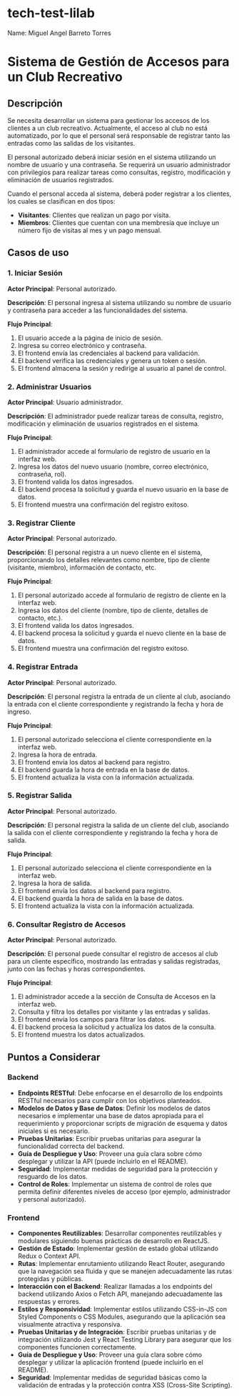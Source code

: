 # tech-test-lilab

Name: Miguel Angel Barreto Torres

# Sistema de Gestión de Accesos para un Club Recreativo

## Descripción
Se necesita desarrollar un sistema para gestionar los accesos de los clientes a un club recreativo. Actualmente, el acceso al club no está automatizado, por lo que el personal será responsable de registrar tanto las entradas como las salidas de los visitantes.

El personal autorizado deberá iniciar sesión en el sistema utilizando un nombre de usuario y una contraseña. Se requerirá un usuario administrador con privilegios para realizar tareas como consultas, registro, modificación y eliminación de usuarios registrados.

Cuando el personal acceda al sistema, deberá poder registrar a los clientes, los cuales se clasifican en dos tipos:

- **Visitantes**: Clientes que realizan un pago por visita.
- **Miembros**: Clientes que cuentan con una membresía que incluye un número fijo de visitas al mes y un pago mensual.

## Casos de uso

### 1. Iniciar Sesión
**Actor Principal**: Personal autorizado.

**Descripción**: El personal ingresa al sistema utilizando su nombre de usuario y contraseña para acceder a las funcionalidades del sistema.

**Flujo Principal**:
1. El usuario accede a la página de inicio de sesión.
2. Ingresa su correo electrónico y contraseña.
3. El frontend envía las credenciales al backend para validación.
4. El backend verifica las credenciales y genera un token o sesión.
5. El frontend almacena la sesión y redirige al usuario al panel de control.

### 2. Administrar Usuarios
**Actor Principal**: Usuario administrador.

**Descripción**: El administrador puede realizar tareas de consulta, registro, modificación y eliminación de usuarios registrados en el sistema.

**Flujo Principal**:
1. El administrador accede al formulario de registro de usuario en la interfaz web.
2. Ingresa los datos del nuevo usuario (nombre, correo electrónico, contraseña, rol).
3. El frontend valida los datos ingresados.
4. El backend procesa la solicitud y guarda el nuevo usuario en la base de datos.
5. El frontend muestra una confirmación del registro exitoso.

### 3. Registrar Cliente
**Actor Principal**: Personal autorizado.

**Descripción**: El personal registra a un nuevo cliente en el sistema, proporcionando los detalles relevantes como nombre, tipo de cliente (visitante, miembro), información de contacto, etc.

**Flujo Principal**:
1. El personal autorizado accede al formulario de registro de cliente en la interfaz web.
2. Ingresa los datos del cliente (nombre, tipo de cliente, detalles de contacto, etc.).
3. El frontend valida los datos ingresados.
4. El backend procesa la solicitud y guarda el nuevo cliente en la base de datos.
5. El frontend muestra una confirmación del registro exitoso.

### 4. Registrar Entrada
**Actor Principal**: Personal autorizado.

**Descripción**: El personal registra la entrada de un cliente al club, asociando la entrada con el cliente correspondiente y registrando la fecha y hora de ingreso.

**Flujo Principal**:
1. El personal autorizado selecciona el cliente correspondiente en la interfaz web.
2. Ingresa la hora de entrada.
3. El frontend envía los datos al backend para registro.
4. El backend guarda la hora de entrada en la base de datos.
5. El frontend actualiza la vista con la información actualizada.

### 5. Registrar Salida
**Actor Principal**: Personal autorizado.

**Descripción**: El personal registra la salida de un cliente del club, asociando la salida con el cliente correspondiente y registrando la fecha y hora de salida.

**Flujo Principal**:
1. El personal autorizado selecciona el cliente correspondiente en la interfaz web.
2. Ingresa la hora de salida.
3. El frontend envía los datos al backend para registro.
4. El backend guarda la hora de salida en la base de datos.
5. El frontend actualiza la vista con la información actualizada.

### 6. Consultar Registro de Accesos
**Actor Principal**: Personal autorizado.

**Descripción**: El personal puede consultar el registro de accesos al club para un cliente específico, mostrando las entradas y salidas registradas, junto con las fechas y horas correspondientes.

**Flujo Principal**:
1. El administrador accede a la sección de Consulta de Accesos en la interfaz web.
2. Consulta y filtra los detalles por visitante y las entradas y salidas.
3. El frontend envía los campos para filtrar los datos.
4. El backend procesa la solicitud y actualiza los datos de la consulta.
5. El frontend muestra los datos actualizados.

## Puntos a Considerar

### Backend
- **Endpoints RESTful**: Debe enfocarse en el desarrollo de los endpoints RESTful necesarios para cumplir con los objetivos planteados.
- **Modelos de Datos y Base de Datos**: Definir los modelos de datos necesarios e implementar una base de datos apropiada para el requerimiento y proporcionar scripts de migración de esquema y datos iniciales si es necesario.
- **Pruebas Unitarias**: Escribir pruebas unitarias para asegurar la funcionalidad correcta del backend.
- **Guía de Despliegue y Uso**: Proveer una guía clara sobre cómo desplegar y utilizar la API (puede incluirlo en el README).
- **Seguridad**: Implementar medidas de seguridad para la protección y resguardo de los datos.
- **Control de Roles**: Implementar un sistema de control de roles que permita definir diferentes niveles de acceso (por ejemplo, administrador y personal autorizado).

### Frontend
- **Componentes Reutilizables**: Desarrollar componentes reutilizables y modulares siguiendo buenas prácticas de desarrollo en ReactJS.
- **Gestión de Estado**: Implementar gestión de estado global utilizando Redux o Context API.
- **Rutas**: Implementar enrutamiento utilizando React Router, asegurando que la navegación sea fluida y que se manejen adecuadamente las rutas protegidas y públicas.
- **Interacción con el Backend**: Realizar llamadas a los endpoints del backend utilizando Axios o Fetch API, manejando adecuadamente las respuestas y errores.
- **Estilos y Responsividad**: Implementar estilos utilizando CSS-in-JS con Styled Components o CSS Modules, asegurando que la aplicación sea visualmente atractiva y responsiva.
- **Pruebas Unitarias y de Integración**: Escribir pruebas unitarias y de integración utilizando Jest y React Testing Library para asegurar que los componentes funcionen correctamente.
- **Guía de Despliegue y Uso**: Proveer una guía clara sobre cómo desplegar y utilizar la aplicación frontend (puede incluirlo en el README).
- **Seguridad**: Implementar medidas de seguridad básicas como la validación de entradas y la protección contra XSS (Cross-Site Scripting).
